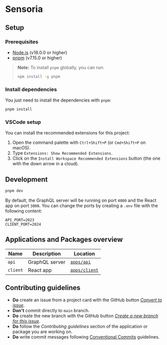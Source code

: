 # Sensoria

## Setup

### Prerequisites

- [Node.js](https://nodejs.org/en/) (v18.0.0 or higher)
- [pnpm](https://pnpm.io/) (v7.15.0 or higher)

> **Note:**
> To install `pnpm` globally, you can run:
> ```sh
> npm install -g pnpm
> ```

### Install dependencies

You just need to install the dependencies with `pnpm`:

```sh
pnpm install
```

### VSCode setup

You can install the recommended extensions for this project:

1. Open the command palette with `Ctrl+Shift+P` (or `Cmd+Shift+P` on macOS).
2. Type `Extensions: Show Recommended Extensions`.
3. Click on the `Install Workspace Recommended Extensions` button (the one with the down arrow in a cloud).

## Development

```sh
pnpm dev
```

By default, the GraphQL server will be running on port `4000` and the React app on port `3000`. You can change the ports by creating a `.env` file with the following content:

```
API_PORT=2023
CLIENT_PORT=2024
```

## Applications and Packages overview

| Name | Description | Location |
| --- | --- | --- |
| `api` | GraphQL server | [`apps/api`](apps/api) |
| `client` | React app | [`apps/client`](apps/client) |

## Contributing guidelines

- **Do** create an issue from a project card with the GitHub button [*Convert to issue*](https://docs.github.com/en/issues/planning-and-tracking-with-projects/managing-items-in-your-project/converting-draft-issues-to-issues).
- **Don't** commit directly to `main` branch.
- **Do** create the new branch with the GitHub button [*Create a new branch for this issue*](https://docs.github.com/en/issues/tracking-your-work-with-issues/creating-a-branch-for-an-issue#creating-a-branch-for-an-issue).
- **Do** follow the *Contributing guidelines* section of the application or package you are working on.
- **Do** write commit messages following [Conventional Commits](https://www.conventionalcommits.org/en/v1.0.0/) guidelines.
